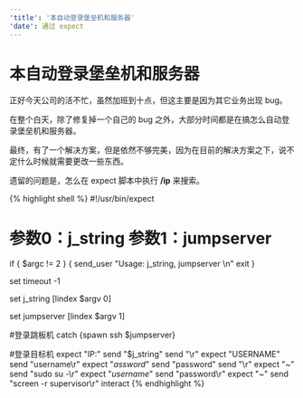 ```yaml
---
'title': '本自动登录堡垒机和服务器'
'date': 通过 expect
---
```

# 本自动登录堡垒机和服务器

正好今天公司的活不忙，虽然加班到十点，但这主要是因为其它业务出现 bug。

在整个白天，除了修复掉一个自己的 bug 之外，大部分时间都是在搞怎么自动登录堡垒机和服务器。

最终，有了一个解决方案，但是依然不够完美，因为在目前的解决方案之下，说不定什么时候就需要更改一些东西。

遗留的问题是，怎么在 expect 脚本中执行 **/ip** 来搜索。

{% highlight shell %}
#!/usr/bin/expect
#  参数0：j_string  参数1：jumpserver

if { $argc != 2 } {
    send_user "Usage:  j_string, jumpserver \n"
    exit
}

set timeout -1


set j_string [lindex $argv 0]

set jumpserver [lindex $argv 1]

#登录跳板机
catch {spawn ssh $jumpserver}

#登录目标机
expect "IP:"
send "$j_string"
send "\r"
expect "USERNAME"
send "username\r"
expect "*assword*"
send "password"
send "\r"
expect "*~*"
send "sudo su -\r"
expect "*username*"
send "password\r"
expect "*~*"
send "screen -r supervisor\r"
interact
{% endhighlight %}
